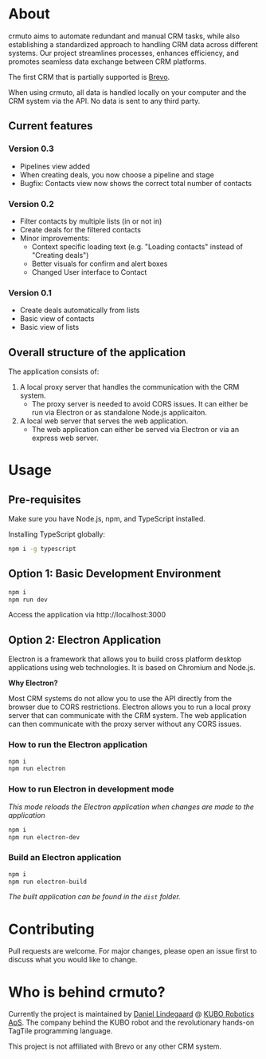# About
crmuto aims to automate redundant and manual CRM tasks, while also establishing a standardized approach to handling CRM data across different systems. Our project streamlines processes, enhances efficiency, and promotes seamless data exchange between CRM platforms.

The first CRM that is partially supported is [Brevo](https://www.brevo.com/).

When using crmuto, all data is handled locally on your computer and the CRM system via the API. No data is sent to any third party.
## Current features
### Version 0.3
- Pipelines view added
- When creating deals, you now choose a pipeline and stage
- Bugfix: Contacts view now shows the correct total number of contacts

### Version 0.2
- Filter contacts by multiple lists (in or not in)
- Create deals for the filtered contacts
- Minor improvements:
    - Context specific loading text (e.g. "Loading contacts" instead of "Creating deals")
    - Better visuals for confirm and alert boxes
    - Changed User interface to Contact

### Version 0.1
- Create deals automatically from lists
- Basic view of contacts
- Basic view of lists

## Overall structure of the application
The application consists of:

1. A local proxy server that handles the communication with the CRM system.
    - The proxy server is needed to avoid CORS issues. It can either be run via Electron or as standalone Node.js applicaiton.
2. A local web server that serves the web application.
    - The web application can either be served via Electron or via an express web server. 
# Usage
## Pre-requisites
Make sure you have Node.js, npm, and TypeScript installed.

Installing TypeScript globally:
```bash
npm i -g typescript
```
## Option 1: Basic Development Environment
```bash
npm i
npm run dev
```
Access the application via http://localhost:3000

## Option 2: Electron Application
Electron is a framework that allows you to build cross platform desktop applications using web technologies. It is based on Chromium and Node.js.

**Why Electron?**

Most CRM systems do not allow you to use the API directly from the browser due to CORS restrictions. Electron allows you to run a local proxy server that can communicate with the CRM system. The web application can then communicate with the proxy server without any CORS issues.

### How to run the Electron application
```bash
npm i
npm run electron
```
### How to run Electron in development mode
*This mode reloads the Electron application when changes are made to the application*
```bash
npm i
npm run electron-dev
```
### Build an Electron application
```bash
npm i
npm run electron-build
```
*The built application can be found in the `dist` folder.*

# Contributing
Pull requests are welcome. For major changes, please open an issue first to discuss what you would like to change.

# Who is behind crmuto?
Currently the project is maintained by [Daniel Lindegaard](https://www.linkedin.com/in/dlindegaard/) @ [KUBO Robotics ApS](https://kubo.education). The company behind the KUBO robot and the revolutionary hands-on TagTile programming language.

This project is not affiliated with Brevo or any other CRM system.